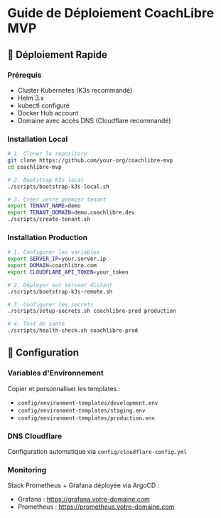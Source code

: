 # Guide de Déploiement CoachLibre MVP

## 🚀 Déploiement Rapide

### Prérequis
- Cluster Kubernetes (K3s recommandé)
- Helm 3.x
- kubectl configuré
- Docker Hub account
- Domaine avec accès DNS (Cloudflare recommandé)

### Installation Local

```bash
# 1. Cloner le repository
git clone https://github.com/your-org/coachlibre-mvp
cd coachlibre-mvp

# 2. Bootstrap K3s local
./scripts/bootstrap-k3s-local.sh

# 3. Créer votre premier tenant
export TENANT_NAME=demo
export TENANT_DOMAIN=demo.coachlibre.dev
./scripts/create-tenant.sh
```

### Installation Production

```bash
# 1. Configurer les variables
export SERVER_IP=your.server.ip
export DOMAIN=coachlibre.com
export CLOUDFLARE_API_TOKEN=your_token

# 2. Déployer sur serveur distant
./scripts/bootstrap-k3s-remote.sh

# 3. Configurer les secrets
./scripts/setup-secrets.sh coachlibre-prod production

# 4. Test de santé
./scripts/health-check.sh coachlibre-prod
```

## 🔧 Configuration

### Variables d'Environnement

Copier et personnaliser les templates :
- `config/environment-templates/development.env`
- `config/environment-templates/staging.env`
- `config/environment-templates/production.env`

### DNS Cloudflare

Configuration automatique via `config/cloudflare-config.yml`

### Monitoring

Stack Prometheus + Grafana déployée via ArgoCD :
- Grafana : https://grafana.votre-domaine.com
- Prometheus : https://prometheus.votre-domaine.com
